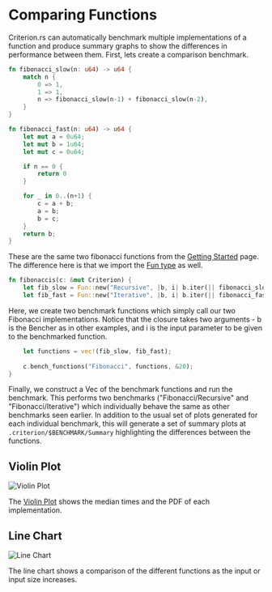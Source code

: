 # Comparing Functions

Criterion.rs can automatically benchmark multiple implementations of a function and produce summary graphs to show the differences in performance between them. First, lets create a comparison benchmark.

```rust
fn fibonacci_slow(n: u64) -> u64 {
    match n {
        0 => 1,
        1 => 1,
        n => fibonacci_slow(n-1) + fibonacci_slow(n-2),
    }
}

fn fibonacci_fast(n: u64) -> u64 {
    let mut a = 0u64;
    let mut b = 1u64;
    let mut c = 0u64;

    if n == 0 {
        return 0
    }

    for _ in 0..(n+1) {
        c = a + b;
        a = b;
        b = c;
    }
    return b;
}
```

These are the same two fibonacci functions from the [Getting Started](./getting_started.html) page. The difference here is that we import the [Fun type](http://japaric.github.io/criterion.rs/criterion/struct.Fun.html) as well.

```rust
fn fibonaccis(c: &mut Criterion) {
    let fib_slow = Fun::new("Recursive", |b, i| b.iter(|| fibonacci_slow(*i)));
    let fib_fast = Fun::new("Iterative", |b, i| b.iter(|| fibonacci_fast(*i)));
```

Here, we create two benchmark functions which simply call our two Fibonacci implementations. Notice that the closure takes two arguments - b is the Bencher as in other examples, and i is the input parameter to be given to the benchmarked function.

```rust
    let functions = vec!(fib_slow, fib_fast);
    
    c.bench_functions("Fibonacci", functions, &20);
}
```

Finally, we construct a Vec of the benchmark functions and run the benchmark. This performs two benchmarks ("Fibonacci/Recursive" and "Fibonacci/Iterative") which individually behave the same as other benchmarks seen earlier. In addition to the usual set of plots generated for each individual benchmark, this will generate a set of summary plots at `.criterion/$BENCHMARK/Summary` highlighting the differences between the functions.

## Violin Plot

![Violin Plot](./user_guide/violin_plot.svg)

The [Violin Plot](https://en.wikipedia.org/wiki/Violin_plot) shows the median times and the PDF of each implementation.

## Line Chart

![Line Chart](./user_guide/lines.svg)

The line chart shows a comparison of the different functions as the input or input size increases.